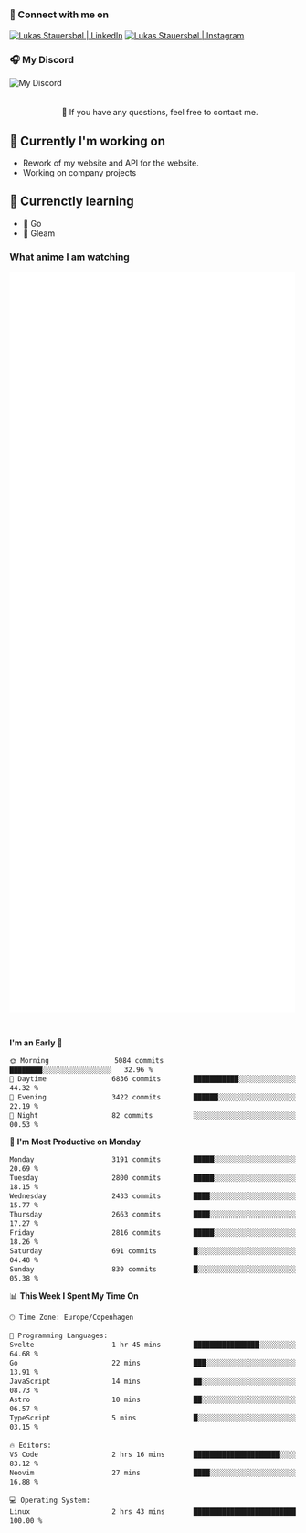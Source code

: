 ### 🔗 Connect with me on
<a href="https://www.instagram.com/lukas_stauersbol" target="_blank"><img align="center" src="https://raw.githubusercontent.com/stauersbol/stauersbol/main/images/instagram.svg" alt="Lukas Stauersbøl | LinkedIn" width="30px"/></a>
<a href="https://www.linkedin.com/in/lukas-stauersbol/" target="_blank"><img align="center" src="https://raw.githubusercontent.com/stauersbol/stauersbol/main/images/linkedin.svg" alt="Lukas Stauersbøl | Instagram" width="30px"/></a>

<p align="center">
 <h3>🎧 My Discord</h3>
 <img align="left" height="55px" src="https://discord.c99.nl/widget/theme-2/147806323323568128.png" alt="My Discord" />
</p>

<br/>
<br/>
<br/>
💬 If you have any questions, feel free to contact me.

## 🔭 Currently I'm working on
- Rework of my website and API for the website.
- Working on company projects
 
## 🌱 Currenctly learning
- 💙 Go
- 💜 Gleam

### What anime I am watching
<a href="https://anilist.co/user/slashiy/" align="center"><img align="center" width="500px" src="metrics.plugin.personal.anilist.svg" /></a>

<br/>

<!--START_SECTION:waka-->
**I'm an Early 🐤** 

```text
🌞 Morning                5084 commits        ████████░░░░░░░░░░░░░░░░░   32.96 % 
🌆 Daytime                6836 commits        ███████████░░░░░░░░░░░░░░   44.32 % 
🌃 Evening                3422 commits        ██████░░░░░░░░░░░░░░░░░░░   22.19 % 
🌙 Night                  82 commits          ░░░░░░░░░░░░░░░░░░░░░░░░░   00.53 % 
```
📅 **I'm Most Productive on Monday** 

```text
Monday                   3191 commits        █████░░░░░░░░░░░░░░░░░░░░   20.69 % 
Tuesday                  2800 commits        █████░░░░░░░░░░░░░░░░░░░░   18.15 % 
Wednesday                2433 commits        ████░░░░░░░░░░░░░░░░░░░░░   15.77 % 
Thursday                 2663 commits        ████░░░░░░░░░░░░░░░░░░░░░   17.27 % 
Friday                   2816 commits        █████░░░░░░░░░░░░░░░░░░░░   18.26 % 
Saturday                 691 commits         █░░░░░░░░░░░░░░░░░░░░░░░░   04.48 % 
Sunday                   830 commits         █░░░░░░░░░░░░░░░░░░░░░░░░   05.38 % 
```


📊 **This Week I Spent My Time On** 

```text
🕑︎ Time Zone: Europe/Copenhagen

💬 Programming Languages: 
Svelte                   1 hr 45 mins        ████████████████░░░░░░░░░   64.68 % 
Go                       22 mins             ███░░░░░░░░░░░░░░░░░░░░░░   13.91 % 
JavaScript               14 mins             ██░░░░░░░░░░░░░░░░░░░░░░░   08.73 % 
Astro                    10 mins             ██░░░░░░░░░░░░░░░░░░░░░░░   06.57 % 
TypeScript               5 mins              █░░░░░░░░░░░░░░░░░░░░░░░░   03.15 % 

🔥 Editors: 
VS Code                  2 hrs 16 mins       █████████████████████░░░░   83.12 % 
Neovim                   27 mins             ████░░░░░░░░░░░░░░░░░░░░░   16.88 % 

💻 Operating System: 
Linux                    2 hrs 43 mins       █████████████████████████   100.00 % 
```


<!--END_SECTION:waka-->
